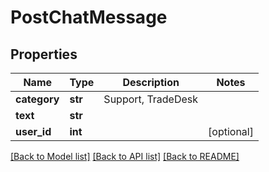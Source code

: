 # PostChatMessage

## Properties
Name | Type | Description | Notes
------------ | ------------- | ------------- | -------------
**category** | **str** | Support, TradeDesk | 
**text** | **str** |  | 
**user_id** | **int** |  | [optional] 

[[Back to Model list]](../README.md#documentation-for-models) [[Back to API list]](../README.md#documentation-for-api-endpoints) [[Back to README]](../README.md)


